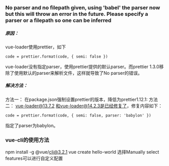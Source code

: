 ### No parser and no filepath given, using 'babel' the parser now but this will throw an error in the future. Please specify a parser or a filepath so one can be inferred
##### 原因：
vue-loader使用prettier，如下
```
code = prettier.format(code, { semi: false })
```
vue-loader没有指定parser，使用prettier提供的默认parser。而prettier 1.3.0移除了使用默认的parser来解析文件，这样就导致了No parser的错误。

##### 解决方法：
方法一：
在package.json强制设置prettier的版本，降低为prettier1.12.1:
方法二：
vue-loader@13.7.2 和vue-loader@14.2.3是已经修复了，修复内容如下：
```
code = prettier.format(code, { semi: false, parser: 'babylon' })
```
指定了parser为babylon。

### vue-cli的使用方法
npm install -g @vue/cli@3.2.1
vue create hello-world
选择Manually select features可以进行自定义配置